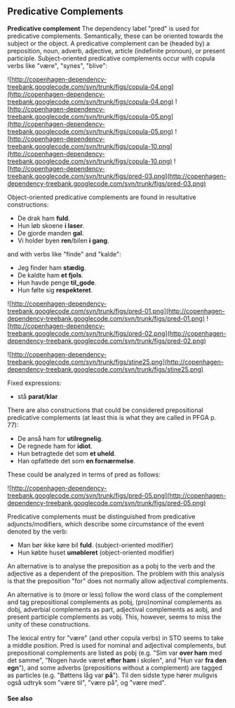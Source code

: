 ## Predicative Complements ##

**Predicative complement** The dependency label "pred" is used for predicative complements. Semantically, these can be oriented towards the subject or the object. A predicative complement can be (headed by) a preposition, noun, adverb, adjective, article (indefinite pronoun), or present participle. Subject-oriented predicative complements occur with copula verbs like "være", "synes", "blive":

![http://copenhagen-dependency-treebank.googlecode.com/svn/trunk/figs/copula-04.png](http://copenhagen-dependency-treebank.googlecode.com/svn/trunk/figs/copula-04.png) ![http://copenhagen-dependency-treebank.googlecode.com/svn/trunk/figs/copula-05.png](http://copenhagen-dependency-treebank.googlecode.com/svn/trunk/figs/copula-05.png) ![http://copenhagen-dependency-treebank.googlecode.com/svn/trunk/figs/copula-10.png](http://copenhagen-dependency-treebank.googlecode.com/svn/trunk/figs/copula-10.png) ![http://copenhagen-dependency-treebank.googlecode.com/svn/trunk/figs/pred-03.png](http://copenhagen-dependency-treebank.googlecode.com/svn/trunk/figs/pred-03.png)

Object-oriented predicative complements are found in resultative constructions:

  * De drak ham **fuld**.
  * Hun løb skoene **i laser**.
  * De gjorde manden **gal**.
  * Vi holder byen **ren**/bilen **i gang**.

and with verbs like "finde" and "kalde":

  * Jeg finder ham **stædig**.
  * De kaldte ham **et fjols**.
  * Hun havde penge **til\_gode**.
  * Hun følte sig **respekteret**.

![http://copenhagen-dependency-treebank.googlecode.com/svn/trunk/figs/pred-01.png](http://copenhagen-dependency-treebank.googlecode.com/svn/trunk/figs/pred-01.png) ![http://copenhagen-dependency-treebank.googlecode.com/svn/trunk/figs/pred-02.png](http://copenhagen-dependency-treebank.googlecode.com/svn/trunk/figs/pred-02.png)

![http://copenhagen-dependency-treebank.googlecode.com/svn/trunk/figs/stine25.png](http://copenhagen-dependency-treebank.googlecode.com/svn/trunk/figs/stine25.png)

Fixed expressions:

  * stå **parat/klar**

There are also constructions that could be considered prepositional predicative complements (at least this is what they are called in PFGA p. 77):

  * De anså ham for **utilregnelig**.
  * De regnede ham for **idiot**.
  * Hun betragtede det som **et uheld**.
  * Han opfattede det som **en fornærmelse**.

These could be analyzed in terms of pred as follows:

![http://copenhagen-dependency-treebank.googlecode.com/svn/trunk/figs/pred-05.png](http://copenhagen-dependency-treebank.googlecode.com/svn/trunk/figs/pred-05.png)

Predicative complements must be distinguished from predicative adjuncts/modifiers, which describe some circumstance of the event denoted by the verb:

  * Man bør ikke køre bil **fuld**. (subject-oriented modifier)
  * Hun købte huset **umøbleret** (object-oriented modifier)

An alternative is to analyse the preposition as a pobj to the verb and the adjective as a dependent of the preposition. The problem with this analysis is that the preposition "for" does not normally allow adjectival complements.

An alternative is to (more or less) follow the word class of the complement and tag prepositional complements as pobj, (pro)nominal complements as dobj, adverbial complements as part, adjectival complements as aobj, and present participle complements as vobj. This, however, seems to miss the unity of these constructions.

The lexical entry for "være" (and other copula verbs) in STO seems to take a middle position. Pred is used for nominal and adjectival complements, but prepositional complements are listed as pobj (e.g. "Sim var **over ham** med det samme", "Nogen havde været **efter ham** i skolen", and "Hun var **fra den egn**"), and some adverbs (prepositions without a complement) are tagged as particles (e.g. "Bøttens låg var **på**"). Til den sidste type hører muligvis også udtryk som "være til", "være på", og "være med".


#### See also ####

